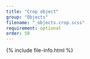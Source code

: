 ```yaml
---
title: "Crop object"
group: "Objects"
filename: "_objects.crop.scss"
requirement: optional
order: 50
---
```


{% include file-info.html %}
